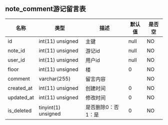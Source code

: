 ##  note_comment游记留言表
| 名称 | 类型 | 描述 | 默认值 | 是否空 |
| ----------- | ---------- | ----- | --------------- | ----- |
| id | int(11) unsigned | 主键 | null | NO |
| note_id | int(11) unsigned | 游记id | null | NO |
| user_id | int(11) unsigned | 用户id | null | NO |
| floor | int(11) unsigned | 楼 | 0 | NO |
| comment | varchar(255) | 留言内容 |  | NO |
| created_at | int(11) unsigned | 创建时间 | 0 | NO |
| updated_at | int(11) unsigned | 修改时间 | 0 | NO |
| is_deleted | tinyint(1) unsigned | 是否删除0：否1：是 | 0 | NO |